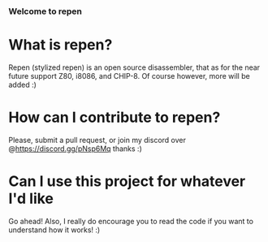 ### Welcome to repen

# What is repen?
Repen (stylized repen) is an open source disassembler, that as for the near future support Z80, i8086, and CHIP-8. Of course however, more will be added :)

# How can I contribute to repen?
Please, submit a pull request, or join my discord over @https://discord.gg/pNsp6Mq thanks :)

# Can I use this project for whatever I'd like
Go ahead! Also, I really do encourage you to read the code if you want to understand how it works! :)
